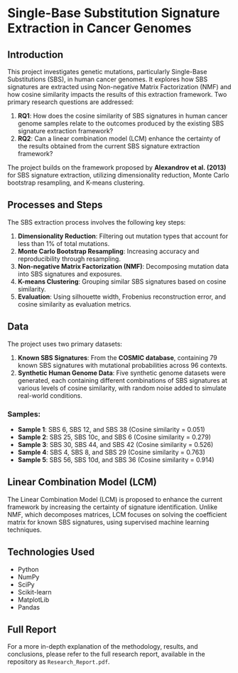 # Single-Base Substitution Signature Extraction in Cancer Genomes

## Introduction

This project investigates genetic mutations, particularly Single-Base Substitutions (SBS), in human cancer genomes. It explores how SBS signatures are extracted using Non-negative Matrix Factorization (NMF) and how cosine similarity impacts the results of this extraction framework. Two primary research questions are addressed:

1. **RQ1**: How does the cosine similarity of SBS signatures in human cancer genome samples relate to the outcomes produced by the existing SBS signature extraction framework?
2. **RQ2**: Can a linear combination model (LCM) enhance the certainty of the results obtained from the current SBS signature extraction framework?

The project builds on the framework proposed by **Alexandrov et al. (2013)** for SBS signature extraction, utilizing dimensionality reduction, Monte Carlo bootstrap resampling, and K-means clustering.

## Processes and Steps

The SBS extraction process involves the following key steps:

1. **Dimensionality Reduction**: Filtering out mutation types that account for less than 1% of total mutations.
2. **Monte Carlo Bootstrap Resampling**: Increasing accuracy and reproducibility through resampling.
3. **Non-negative Matrix Factorization (NMF)**: Decomposing mutation data into SBS signatures and exposures.
4. **K-means Clustering**: Grouping similar SBS signatures based on cosine similarity.
5. **Evaluation**: Using silhouette width, Frobenius reconstruction error, and cosine similarity as evaluation metrics.

## **Data**
The project uses two primary datasets:
1. **Known SBS Signatures**: From the **COSMIC database**, containing 79 known SBS signatures with mutational probabilities across 96 contexts.
2. **Synthetic Human Genome Data**: Five synthetic genome datasets were generated, each containing different combinations of SBS signatures at various levels of cosine similarity, with random noise added to simulate real-world conditions.

### **Samples**:
- **Sample 1**: SBS 6, SBS 12, and SBS 38 (Cosine similarity = 0.051)
- **Sample 2**: SBS 25, SBS 10c, and SBS 6 (Cosine similarity = 0.279)
- **Sample 3**: SBS 30, SBS 44, and SBS 42 (Cosine similarity = 0.526)
- **Sample 4**: SBS 4, SBS 8, and SBS 29 (Cosine similarity = 0.763)
- **Sample 5**: SBS 56, SBS 10d, and SBS 36 (Cosine similarity = 0.914)

## Linear Combination Model (LCM)

The Linear Combination Model (LCM) is proposed to enhance the current framework by increasing the certainty of signature identification. Unlike NMF, which decomposes matrices, LCM focuses on solving the coefficient matrix for known SBS signatures, using supervised machine learning techniques.

## Technologies Used
- Python
- NumPy
- SciPy
- Scikit-learn
- MatplotLib
- Pandas

## Full Report

For a more in-depth explanation of the methodology, results, and conclusions, please refer to the full research report, available in the repository as `Research_Report.pdf`.
